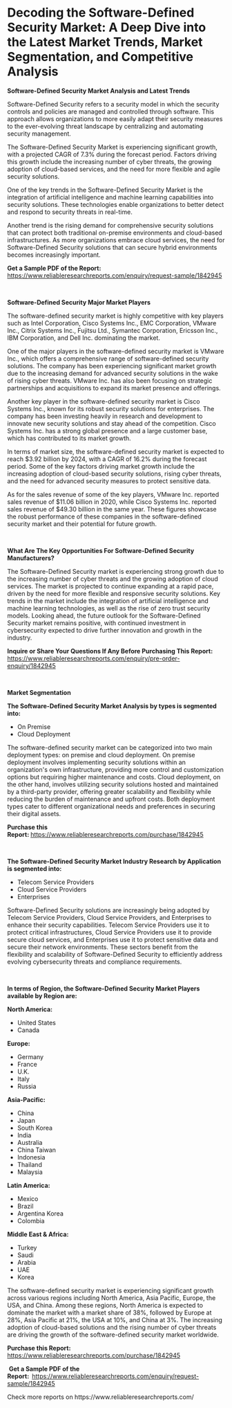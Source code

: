 <p><h1>Decoding the Software-Defined Security Market: A Deep Dive into the Latest Market Trends, Market Segmentation, and Competitive Analysis</h1></p><p><strong>Software-Defined Security Market Analysis and Latest Trends</strong></p>
<p><p>Software-Defined Security refers to a security model in which the security controls and policies are managed and controlled through software. This approach allows organizations to more easily adapt their security measures to the ever-evolving threat landscape by centralizing and automating security management.</p><p>The Software-Defined Security Market is experiencing significant growth, with a projected CAGR of 7.3% during the forecast period. Factors driving this growth include the increasing number of cyber threats, the growing adoption of cloud-based services, and the need for more flexible and agile security solutions.</p><p>One of the key trends in the Software-Defined Security Market is the integration of artificial intelligence and machine learning capabilities into security solutions. These technologies enable organizations to better detect and respond to security threats in real-time.</p><p>Another trend is the rising demand for comprehensive security solutions that can protect both traditional on-premise environments and cloud-based infrastructures. As more organizations embrace cloud services, the need for Software-Defined Security solutions that can secure hybrid environments becomes increasingly important.</p></p>
<p><strong>Get a Sample PDF of the Report:&nbsp;</strong> <a href="https://www.reliableresearchreports.com/enquiry/request-sample/1842945">https://www.reliableresearchreports.com/enquiry/request-sample/1842945</a></p>
<p>&nbsp;</p>
<p><strong>Software-Defined Security Major Market Players</strong></p>
<p><p>The software-defined security market is highly competitive with key players such as Intel Corporation, Cisco Systems Inc., EMC Corporation, VMware Inc., Citrix Systems Inc., Fujitsu Ltd., Symantec Corporation, Ericsson Inc., IBM Corporation, and Dell Inc. dominating the market.</p><p>One of the major players in the software-defined security market is VMware Inc., which offers a comprehensive range of software-defined security solutions. The company has been experiencing significant market growth due to the increasing demand for advanced security solutions in the wake of rising cyber threats. VMware Inc. has also been focusing on strategic partnerships and acquisitions to expand its market presence and offerings.</p><p>Another key player in the software-defined security market is Cisco Systems Inc., known for its robust security solutions for enterprises. The company has been investing heavily in research and development to innovate new security solutions and stay ahead of the competition. Cisco Systems Inc. has a strong global presence and a large customer base, which has contributed to its market growth.</p><p>In terms of market size, the software-defined security market is expected to reach $3.92 billion by 2024, with a CAGR of 16.2% during the forecast period. Some of the key factors driving market growth include the increasing adoption of cloud-based security solutions, rising cyber threats, and the need for advanced security measures to protect sensitive data.</p><p>As for the sales revenue of some of the key players, VMware Inc. reported sales revenue of $11.06 billion in 2020, while Cisco Systems Inc. reported sales revenue of $49.30 billion in the same year. These figures showcase the robust performance of these companies in the software-defined security market and their potential for future growth.</p></p>
<p>&nbsp;</p>
<p><strong>What Are The Key Opportunities For Software-Defined Security Manufacturers?</strong></p>
<p><p>The Software-Defined Security market is experiencing strong growth due to the increasing number of cyber threats and the growing adoption of cloud services. The market is projected to continue expanding at a rapid pace, driven by the need for more flexible and responsive security solutions. Key trends in the market include the integration of artificial intelligence and machine learning technologies, as well as the rise of zero trust security models. Looking ahead, the future outlook for the Software-Defined Security market remains positive, with continued investment in cybersecurity expected to drive further innovation and growth in the industry.</p></p>
<p><strong>Inquire or Share Your Questions If Any Before Purchasing This Report:</strong> <a href="https://www.reliableresearchreports.com/enquiry/pre-order-enquiry/1842945">https://www.reliableresearchreports.com/enquiry/pre-order-enquiry/1842945</a></p>
<p>&nbsp;</p>
<p><strong>Market Segmentation</strong></p>
<p><strong>The Software-Defined Security Market Analysis by types is segmented into:</strong></p>
<p><ul><li>On Premise</li><li>Cloud Deployment</li></ul></p>
<p><p>The software-defined security market can be categorized into two main deployment types: on premise and cloud deployment. On premise deployment involves implementing security solutions within an organization's own infrastructure, providing more control and customization options but requiring higher maintenance and costs. Cloud deployment, on the other hand, involves utilizing security solutions hosted and maintained by a third-party provider, offering greater scalability and flexibility while reducing the burden of maintenance and upfront costs. Both deployment types cater to different organizational needs and preferences in securing their digital assets.</p></p>
<p><strong>Purchase this Report:&nbsp;</strong><a href="https://www.reliableresearchreports.com/purchase/1842945">https://www.reliableresearchreports.com/purchase/1842945</a></p>
<p>&nbsp;</p>
<p><strong>The Software-Defined Security Market Industry Research by Application is segmented into:</strong></p>
<p><ul><li>Telecom Service Providers</li><li>Cloud Service Providers</li><li>Enterprises</li></ul></p>
<p><p>Software-Defined Security solutions are increasingly being adopted by Telecom Service Providers, Cloud Service Providers, and Enterprises to enhance their security capabilities. Telecom Service Providers use it to protect critical infrastructures, Cloud Service Providers use it to provide secure cloud services, and Enterprises use it to protect sensitive data and secure their network environments. These sectors benefit from the flexibility and scalability of Software-Defined Security to efficiently address evolving cybersecurity threats and compliance requirements.</p></p>
<p>&nbsp;</p>
<p><strong>In terms of Region, the Software-Defined Security Market Players available by Region are:</strong></p>
<p>
    <p> <strong> North America: </strong>
        <ul>
            <li>United States</li>
            <li>Canada</li>
        </ul>
        </p> 
    <p> <strong> Europe: </strong>
        <ul>
            <li>Germany</li>
            <li>France</li>
            <li>U.K.</li>
            <li>Italy</li>
            <li>Russia</li>
        </ul>
        </p> 
    <p> <strong> Asia-Pacific: </strong>
        <ul>
            <li>China</li>
            <li>Japan</li>
            <li>South Korea</li>
            <li>India</li>
            <li>Australia</li>
            <li>China Taiwan</li>
            <li>Indonesia</li>
            <li>Thailand</li>
            <li>Malaysia</li>
        </ul>
        </p> 
    <p> <strong> Latin America: </strong>
        <ul>
            <li>Mexico</li>
            <li>Brazil</li>
            <li>Argentina Korea</li>
            <li>Colombia</li>
        </ul>
        </p> 
    <p> <strong> Middle East & Africa: </strong>
        <ul>
            <li>Turkey</li>
            <li>Saudi</li>
            <li>Arabia</li>
            <li>UAE</li>
            <li>Korea</li>
        </ul>
    </p>
    </p>
<p><p>The software-defined security market is experiencing significant growth across various regions including North America, Asia Pacific, Europe, the USA, and China. Among these regions, North America is expected to dominate the market with a market share of 38%, followed by Europe at 28%, Asia Pacific at 21%, the USA at 10%, and China at 3%. The increasing adoption of cloud-based solutions and the rising number of cyber threats are driving the growth of the software-defined security market worldwide.</p></p>
<p><strong>Purchase this Report: </strong><a href="https://www.reliableresearchreports.com/purchase/1842945">https://www.reliableresearchreports.com/purchase/1842945</a></p>
<p>&nbsp;<strong>Get a Sample PDF of the Report:&nbsp;&nbsp;</strong><a href="https://www.reliableresearchreports.com/enquiry/request-sample/1842945">https://www.reliableresearchreports.com/enquiry/request-sample/1842945</a></p>
<p><strong></strong></p>
<p>Check more reports on https://www.reliableresearchreports.com/</p>